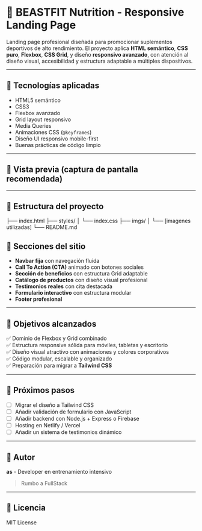 # 💪 BEASTFIT Nutrition - Responsive Landing Page

Landing page profesional diseñada para promocionar suplementos deportivos de alto rendimiento. El proyecto aplica **HTML semántico**, **CSS puro**, **Flexbox**, **CSS Grid**, y diseño **responsivo avanzado**, con atención al diseño visual, accesibilidad y estructura adaptable a múltiples dispositivos.

---

## 🧠 Tecnologías aplicadas

- HTML5 semántico
- CSS3
- Flexbox avanzado
- Grid layout responsivo
- Media Queries
- Animaciones CSS (`@keyframes`)
- Diseño UI responsivo mobile-first
- Buenas prácticas de código limpio

---

## 📱 Vista previa (captura de pantalla recomendada)


---

## 📁 Estructura del proyecto

├── index.html
├── styles/
│ └── index.css
├── imgs/
│ └── [imagenes utilizadas]
└── README.md



## 🚀 Secciones del sitio

- **Navbar fija** con navegación fluida
- **Call To Action (CTA)** animado con botones sociales
- **Sección de beneficios** con estructura Grid adaptable
- **Catálogo de productos** con diseño visual profesional
- **Testimonios reales** con cita destacada
- **Formulario interactivo** con estructura modular
- **Footer profesional**

---

## 🎯 Objetivos alcanzados

✅ Dominio de Flexbox y Grid combinado  
✅ Estructura responsive sólida para móviles, tabletas y escritorio  
✅ Diseño visual atractivo con animaciones y colores corporativos  
✅ Código modular, escalable y organizado  
✅ Preparación para migrar a **Tailwind CSS**

---

## 🧱 Próximos pasos

- [ ] Migrar el diseño a Tailwind CSS
- [ ] Añadir validación de formulario con JavaScript
- [ ] Añadir backend con Node.js + Express o Firebase
- [ ] Hosting en Netlify / Vercel
- [ ] Añadir un sistema de testimonios dinámico

---

## 🦍 Autor

**as** - Developer en entrenamiento intensivo  
> Rumbo a FullStack 

---

## 🏁 Licencia

MIT License
